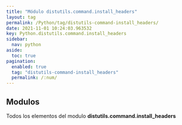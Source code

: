 ```yaml
---
title: "Módulo distutils.command.install_headers"
layout: tag
permalink: /Python/tag/distutils-command-install_headers/
date: 2021-11-01 10:24:03.963532
key: Python.distutils.command.install_headers
sidebar: 
  nav: python
aside: 
  toc: true
pagination: 
  enabled: true
  tag: "distutils-command-install_headers"
  permalink: /:num/
---
```


<h2>Modulos</h2>
Todos los elementos del modulo <strong>distutils.command.install_headers</strong>
